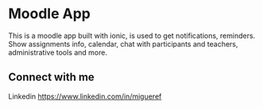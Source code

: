 Moodle App 
=====================

This is a moodle app built with ionic, is used to get notifications, reminders. Show assignments info, calendar, chat with participants and teachers, administrative tools and more.



## Connect with me

Linkedin https://www.linkedin.com/in/migueref
